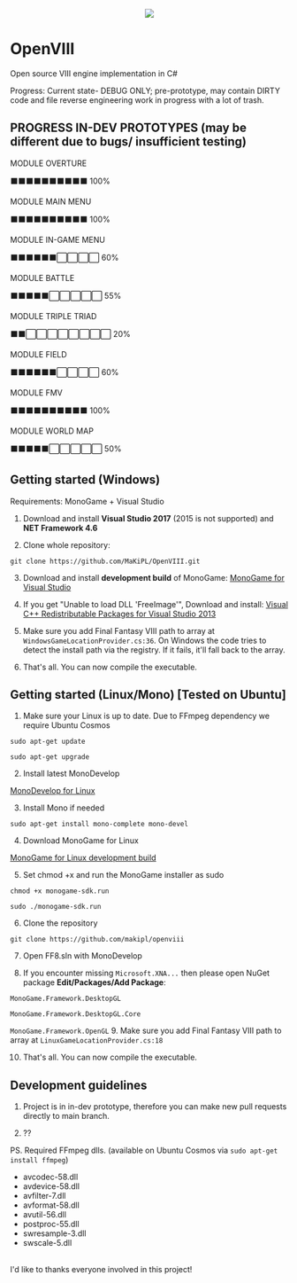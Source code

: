 <p align="center">
  <img src="https://cdn.discordapp.com/attachments/552838120895283210/588452586110058509/Open_VIII_Logo-MCINDUS-2.png">
</p>

# OpenVIII
Open source VIII engine implementation in C#


Progress:
Current state- DEBUG ONLY; pre-prototype, may contain DIRTY code and file reverse engineering work in progress with a lot of trash. 

## PROGRESS IN-DEV PROTOTYPES (may be different due to bugs/ insufficient testing)

MODULE OVERTURE

⬛⬛⬛⬛⬛⬛⬛⬛⬛⬛ 100%

MODULE MAIN MENU

⬛⬛⬛⬛⬛⬛⬛⬛⬛⬛ 100%

MODULE IN-GAME MENU

⬛⬛⬛⬛⬛⬛⬜⬜⬜⬜ 60%

MODULE BATTLE

⬛⬛⬛⬛⬛⬜⬜⬜⬜⬜ 55% 

MODULE TRIPLE TRIAD

⬛⬛⬜⬜⬜⬜⬜⬜⬜⬜ 20%   

MODULE FIELD

⬛⬛⬛⬛⬛⬛⬜⬜⬜⬜ 60% 

MODULE FMV

⬛⬛⬛⬛⬛⬛⬛⬛⬛⬛ 100% 

MODULE WORLD MAP

⬛⬛⬛⬛⬛⬜⬜⬜⬜⬜ 50%


## Getting started (Windows)

Requirements: MonoGame + Visual Studio

1. Download and install **Visual Studio 2017** (2015 is not supported) and **NET Framework 4.6**

2. Clone whole repository:

`git clone https://github.com/MaKiPL/OpenVIII.git`

3. Download and install **development build** of MonoGame:
[MonoGame for Visual Studio](http://teamcity.monogame.net/repository/download/MonoGame_PackagingWindows/latest.lastSuccessful/MonoGameSetup.exe?guest=1)

4. If you get "Unable to load DLL 'FreeImage'", Download and install:
[Visual C++ Redistributable Packages for Visual Studio 2013](https://www.microsoft.com/en-us/download/details.aspx?id=40784)

5. Make sure you add Final Fantasy VIII path to array at `WindowsGameLocationProvider.cs:36`. On Windows the code tries to detect the install path via the registry. If it fails, it'll fall back to the array.

6. That's all. You can now compile the executable.

## Getting started (Linux/Mono) [Tested on Ubuntu]

1. Make sure your Linux is up to date. Due to FFmpeg dependency we require Ubuntu Cosmos

`sudo apt-get update`

`sudo apt-get upgrade`

2. Install latest MonoDevelop 

[MonoDevelop for Linux](https://www.monodevelop.com/download/#fndtn-download-lin)

3. Install Mono if needed

`sudo apt-get install mono-complete mono-devel`

4. Download MonoGame for Linux

[MonoGame for Linux development build](http://teamcity.monogame.net/repository/download/MonoGame_PackageMacAndLinux/latest.lastSuccessful/Linux/monogame-sdk.run?guest=1)

5. Set chmod +x and run the MonoGame installer as sudo

`chmod +x monogame-sdk.run`

`sudo ./monogame-sdk.run`

6. Clone the repository

`git clone https://github.com/makipl/openviii`

7. Open FF8.sln with MonoDevelop

8. If you encounter missing `Microsoft.XNA...` then please open NuGet package **Edit/Packages/Add Package**:

`MonoGame.Framework.DesktopGL`

`MonoGame.Framework.DesktopGL.Core`

`MonoGame.Framework.OpenGL`
9. Make sure you add Final Fantasy VIII path to array at `LinuxGameLocationProvider.cs:18`

10. That's all. You can now compile the executable.

## Development guidelines

1. Project is in in-dev prototype, therefore you can make new pull requests directly to main branch. 

2. ??

PS. Required FFmpeg dlls. (available on Ubuntu Cosmos via `sudo apt-get install ffmpeg`)
<br/>
* avcodec-58.dll
* avdevice-58.dll
* avfilter-7.dll
* avformat-58.dll
* avutil-56.dll
* postproc-55.dll
* swresample-3.dll
* swscale-5.dll
<br/>
I'd like to thanks everyone involved in this project!
